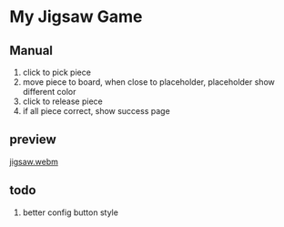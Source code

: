 # My Jigsaw Game

## Manual

1. click to pick piece
2. move piece to board, when close to placeholder, placeholder show different color
3. click to release piece
4. if all piece correct, show success page

## preview

[jigsaw.webm](https://github.com/user-attachments/assets/4f339b19-375b-4bfb-b547-1327ce0ddfa5)


## todo

1. better config button style
